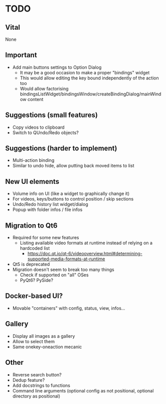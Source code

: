 # TODO
## Vital
None

## Important
- Add main buttons settings to Option Dialog
  - It may be a good occasion to make a proper "bindings" widget
  - This would allow editing the key bound independently of the action too
  - Would allow factorising bindingsListWidget/bindingsWindow/createBindingDialog/mainWindow content

## Suggestions (small features)
- Copy videos to clipboard
- Switch to QUndo/Redo objects?

## Suggestions (harder to implement)
- Multi-action binding
- Similar to undo hide, allow putting back moved items to list

## New UI elements
- Volume info on UI (like a widget to graphically change it)
- For videos, keys/buttons to control position / skip sections
- Undo/Redo history list widget/dialog
- Popup with folder infos / file infos

## Migration to Qt6
- Required for some new features
  - Listing available video formats at runtime instead of relying on a hardcoded list
    - https://doc.qt.io/qt-6/videooverview.html#determining-supported-media-formats-at-runtime
- Qt5 is deprecated
- Migration doesn't seem to break too many things
  - Check if supported on "all" OSes
  - PyQt6? PySide?

## Docker-based UI?
- Movable "containers" with config, status, view, infos...

## Gallery
- Display all images as a gallery
- Allow to select them
- Same onekey-oneaction mecanic

## Other
- Reverse search button?
- Dedup feature?
- Add docstrings to functions
- Command line arguments (optional config as not positional, optional directory as positional)
